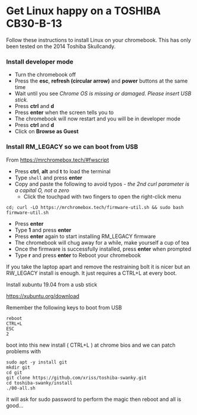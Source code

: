 # Get Linux happy on a TOSHIBA CB30-B-13
Follow these instructions to install Linux on your chromebook.
This has only been tested on the 2014 Toshiba Skullcandy.

### Install developer mode
- Turn the chromebook off  
- Press the **esc**, **refresh (circular arrow)** and **power** buttons at the same time  
- Wait until you see *Chrome OS is missing or damaged. Please insert USB stick.*  
- Press **ctrl** and **d**  
- Press **enter** when the screen tells you to
- The chromebook will now restart and you will be in developer mode  
- Press **ctrl** and **d**
- Click on **Browse as Guest**


### Install RM_LEGACY so we can boot from USB
From https://mrchromebox.tech/#fwscript

- Press **ctrl**, **alt** and **t** to load the terminal  
- Type ```shell``` and press **enter**
- Copy and paste the following to avoid typos - *the 2nd curl parameter is a capital O, not a zero*
    - Click the touchpad with two fingers to open the right-click menu
```
cd; curl -LO https://mrchromebox.tech/firmware-util.sh && sudo bash firmware-util.sh
```
- Press **enter**
- Type **1** and press **enter**
- Press **enter** again to start installing RM_LEGACY firmware
- The chromebook will chug away for a while, make yourself a cup of tea
- Once the firmware is successfully installed, press **enter** when prompted
- Type **r** and press **enter** to Reboot your chromebook


If you take the laptop apart and remove the restraining bolt it is nicer 
but an RW_LEGACY install is enough. It just requires a CTRL+L at every boot.


Install xubuntu 19.04 from a usb stick

https://xubuntu.org/download


Remember the following keys to boot from USB

	reboot
	CTRL+L
	ESC
	2


boot into this new install ( CTRL+L ) at chrome bios and we can patch 
problems with


	sudo apt -y install git
	mkdir git
	cd git
	git clone https://github.com/xriss/toshiba-swanky.git
	cd toshiba-swanky/install
	./00-all.sh


it will ask for sudo password to perform the magic then reboot and all 
is good...

